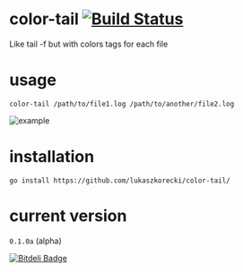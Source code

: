 color-tail [![Build Status](https://travis-ci.org/lukaszkorecki/color-tail.png?branch=master)](https://travis-ci.org/lukaszkorecki/color-tail)
==========

Like tail -f but with colors tags for each file


usage
=====

`color-tail /path/to/file1.log /path/to/another/file2.log`

![example](http://i.imgur.com/JmzAu7N.png)


installation
============

`go install https://github.com/lukaszkorecki/color-tail/`


current version
===============

`0.1.0a` (alpha)


[![Bitdeli Badge](https://d2weczhvl823v0.cloudfront.net/lukaszkorecki/color-tail/trend.png)](https://bitdeli.com/free "Bitdeli Badge")
